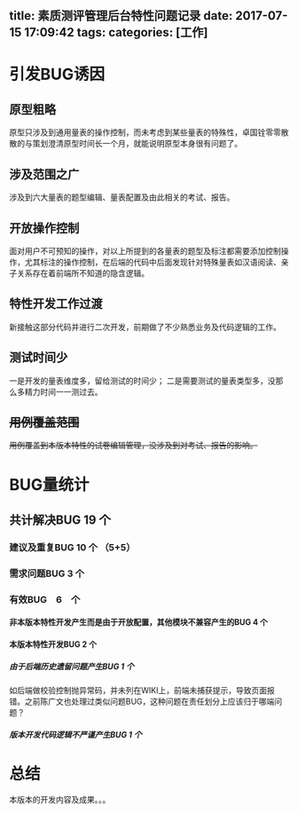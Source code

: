 title: 素质测评管理后台特性问题记录
date: 2017-07-15 17:09:42
tags:
categories: [工作]
---
# 引发BUG诱因

## 原型粗略
原型只涉及到通用量表的操作控制，而未考虑到某些量表的特殊性，卓国铨零零散散的与策划澄清原型时间长一个月，就能说明原型本身很有问题了。

## 涉及范围之广
涉及到六大量表的题型编辑、量表配置及由此相关的考试、报告。

## 开放操作控制
面对用户不可预知的操作，对以上所提到的各量表的题型及标注都需要添加控制操作，尤其标注的操作控制，在后端的代码中后面发现针对特殊量表如汉语阅读、亲子关系存在着前端所不知道的隐含逻辑。

## 特性开发工作过渡
新接触这部分代码并进行二次开发，前期做了不少熟悉业务及代码逻辑的工作。

## 测试时间少
一是开发的量表维度多，留给测试的时间少；
二是需要测试的量表类型多，没那么多精力时间一一测过去。

## ~~用例覆盖范围~~
~~用例覆盖到本版本特性的试卷编辑管理，没涉及到对考试、报告的影响。~~

# BUG量统计

## 共计解决BUG 19 个

### 建议及重复BUG 10 个 （5+5）

### 需求问题BUG 3 个

### 有效BUG　6　个

#### 非本版本特性开发产生而是由于开放配置，其他模块不兼容产生的BUG 4 个

#### 本版本特性开发BUG 2 个

##### 由于后端历史遗留问题产生BUG 1 个
如后端做校验控制抛异常码，并未列在WIKI上，前端未捕获提示，导致页面报错。之前陈广文也处理过类似问题BUG，这种问题在责任划分上应该归于哪端问题？

##### 版本开发代码逻辑不严谨产生BUG 1 个

# 总结
本版本的开发内容及成果。。。